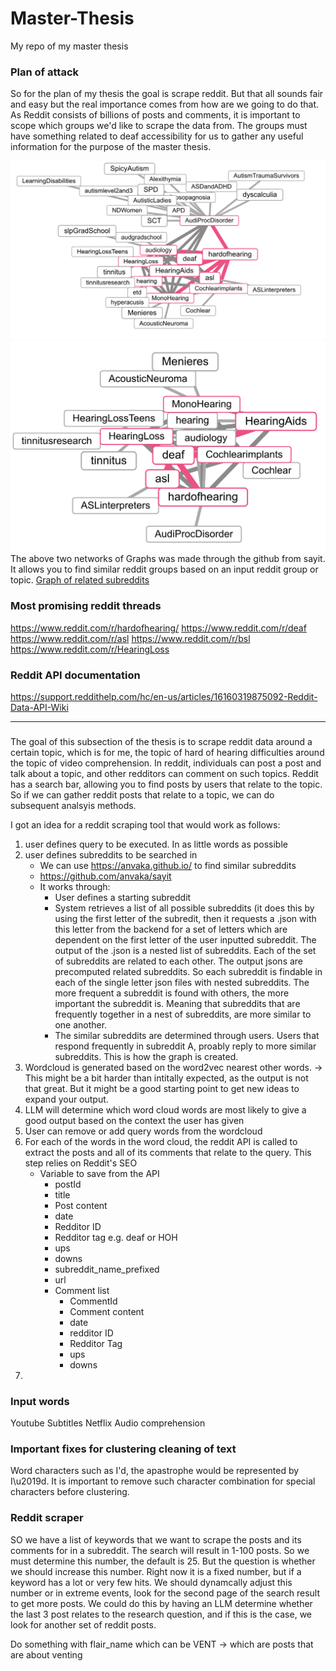 # Master-Thesis
My repo of my master thesis

### Plan of attack
So for the plan of my thesis the goal is scrape reddit. But that all sounds fair and easy but the real importance comes from how are we going to do that. As Reddit consists of billions of posts and comments, it is important to scope which groups we'd like to scrape the data from. The groups must have something related to deaf accessibility for us to gather any useful information for the purpose of the master thesis. 

![alt text](ImageNetworkReddit.png)
![alt text](<ImageNetworkReddit 2.png>)
The above two networks of Graphs was made through the github from sayit. It allows you to find similar reddit groups based on an input reddit group or topic.
[Graph of related subreddits](https://anvaka.github.io/sayit)

### Most promising reddit threads
https://www.reddit.com/r/hardofhearing/
https://www.reddit.com/r/deaf
https://www.reddit.com/r/asl
https://www.reddit.com/r/bsl
https://www.reddit.com/r/HearingLoss

### Reddit API documentation
https://support.reddithelp.com/hc/en-us/articles/16160319875092-Reddit-Data-API-Wiki

---
### 
The goal of this subsection of the thesis is to scrape reddit data around a certain topic, which is for me, the topic of hard of hearing difficulties around the topic of video comprehension. In reddit, individuals can post a post and talk about a topic, and other redditors can comment on such topics. Reddit has a search bar, allowing you to find posts by users that relate to the topic. So if we can gather reddit posts that relate to a topic, we can do subsequent analsyis methods. 

I got an idea for a reddit scraping tool that would work as follows:
1. user defines query to be executed. In as little words as possible
2. user defines subreddits to be searched in
    - We can use https://anvaka.github.io/ to find similar subreddits
    - https://github.com/anvaka/sayit
    - It works through:
        - User defines a starting subreddit
        - System retrieves a list of all possible subreddits (it does this by using the first letter of the subredit, then it requests a .json with this letter from the backend for a set of letters which are dependent on the first letter of the user inputted subreddit. The output of the .json is a nested list of subreddits. Each of the set of subreddits are related to each other. The output jsons are precomputed related subreddits. So each subreddit is findable in each of the single letter json files with nested subreddits. The more frequent a subreddit is found with others, the more important the subreddit is. Meaning that subreddits that are frequently together in a nest of subreddits, are more similar to one another.
        - The similar subreddits are determined through users. Users that respond frequently in subreddit A, proably reply to more similar subreddits. This is how the graph is created. 
3. Wordcloud is generated based on the word2vec nearest other words. -> This might be a bit harder than intitally expected, as the output is not that great. But it might be a good starting point to get new ideas to expand your output. 
4. LLM will determine which word cloud words are most likely to give a good output based on the context the user has given
5. User can remove or add query words from the wordcloud
6. For each of the words in the word cloud, the reddit API is called to extract the posts and all of its comments that relate to the query. This step relies on Reddit's SEO
    - Variable to save from the API 
      - postId
      - title
      - Post content
      - date
      - Redditor ID
      - Redditor tag e.g. deaf or HOH
      - ups
      - downs
      - subreddit_name_prefixed
      - url
      - Comment list
        - CommentId
        - Comment content
        - date
        - redditor ID
        - Redditor Tag
        - ups
        - downs
7. 


### Input words 
Youtube
Subtitles
Netflix
Audio comprehension



### Important fixes for clustering cleaning of text
Word characters such as I'd, the apastrophe would be represented by I\u2019d. It is important to remove such character combination for special characters before clustering. 


### Reddit scraper
SO we have a list of keywords that we want to scrape the posts and its comments for in a subreddit. The search will result in 1-100 posts. So we must determine this number, the default is 25. But the question is whether we should increase this number. Right now it is a fixed number, but if a keyword has a lot or very few hits. We should dynamcally adjust this number or in extreme events, look for the second page of the search result to get more posts. We could do this by having an LLM determine whether the last 3 post relates to the research question, and if this is the case, we look for another set of reddit posts. 

Do something with flair_name which can be VENT -> which are posts that are about venting